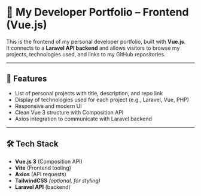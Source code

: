 # 💼 My Developer Portfolio – Frontend (Vue.js)

This is the frontend of my personal developer portfolio, built with **Vue.js**.  
It connects to a **Laravel API backend** and allows visitors to browse my projects, technologies used, and links to my GitHub repositories.

---

## 🚀 Features

- List of personal projects with title, description, and repo link
- Display of technologies used for each project (e.g., Laravel, Vue, PHP)
- Responsive and modern UI
- Clean Vue 3 structure with Composition API
- Axios integration to communicate with Laravel backend

---

## 🛠️ Tech Stack

- **Vue.js 3** (Composition API)
- **Vite** (Frontend tooling)
- **Axios** (API requests)
- **TailwindCSS** _(optional, for styling)_
- **Laravel API** (backend)
